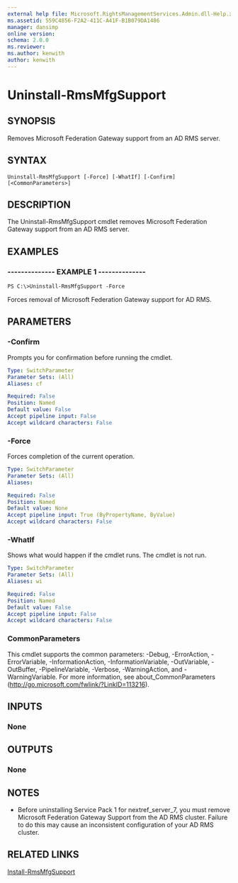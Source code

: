 ```yaml
---
external help file: Microsoft.RightsManagementServices.Admin.dll-Help.xml
ms.assetid: 559C4856-F2A2-411C-A41F-B1B079DA1486
manager: dansimp
online version: 
schema: 2.0.0
ms.reviewer:
ms.author: kenwith
author: kenwith
---
```


# Uninstall-RmsMfgSupport

## SYNOPSIS
Removes Microsoft Federation Gateway support from an AD RMS server.

## SYNTAX

```
Uninstall-RmsMfgSupport [-Force] [-WhatIf] [-Confirm] [<CommonParameters>]
```

## DESCRIPTION
The Uninstall-RmsMfgSupport cmdlet removes Microsoft Federation Gateway support from an AD RMS server.

## EXAMPLES

### --------------  EXAMPLE 1 --------------
```
PS C:\>Uninstall-RmsMfgSupport -Force
```

Forces removal of Microsoft Federation Gateway support for AD RMS.

## PARAMETERS

### -Confirm
Prompts you for confirmation before running the cmdlet.

```yaml
Type: SwitchParameter
Parameter Sets: (All)
Aliases: cf

Required: False
Position: Named
Default value: False
Accept pipeline input: False
Accept wildcard characters: False
```

### -Force
Forces completion of the current operation.

```yaml
Type: SwitchParameter
Parameter Sets: (All)
Aliases: 

Required: False
Position: Named
Default value: None
Accept pipeline input: True (ByPropertyName, ByValue)
Accept wildcard characters: False
```

### -WhatIf
Shows what would happen if the cmdlet runs.
The cmdlet is not run.

```yaml
Type: SwitchParameter
Parameter Sets: (All)
Aliases: wi

Required: False
Position: Named
Default value: False
Accept pipeline input: False
Accept wildcard characters: False
```

### CommonParameters
This cmdlet supports the common parameters: -Debug, -ErrorAction, -ErrorVariable, -InformationAction, -InformationVariable, -OutVariable, -OutBuffer, -PipelineVariable, -Verbose, -WarningAction, and -WarningVariable. For more information, see about_CommonParameters (http://go.microsoft.com/fwlink/?LinkID=113216).

## INPUTS

### None

## OUTPUTS

### None

## NOTES
* Before uninstalling Service Pack 1 for nextref_server_7, you must remove Microsoft Federation Gateway Support from the AD RMS cluster. Failure to do this may cause an inconsistent configuration of your AD RMS cluster.

## RELATED LINKS

[Install-RmsMfgSupport](./Install-RmsMfgSupport.md)

